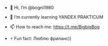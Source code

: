 - 👋 Hi, I’m @bogni1980
- 🌱 I’m currently learning YANDEX PRAKTICUM
- 📫 How to reach me: https://t.me/BigbigBog

- ⚡ Fun fact: Люблю фриланс))

<!---
bogni1980/bogni1980 is a ✨ special ✨ repository because its `README.md` (this file) appears on your GitHub profile.
You can click the Preview link to take a look at your changes.
--->
